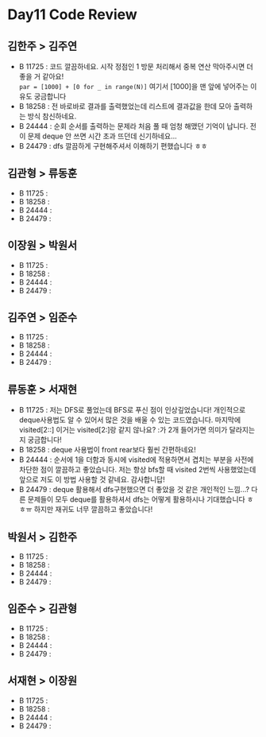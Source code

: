 # Day11 Code Review

## 김한주 > 김주연

- B 11725 : 코드 깔끔하네요. 시작 정점인 1 방문 처리해서 중복 연산 막아주시면 더 좋을 거 같아요!  
`par = [1000] + [0 for _ in range(N)]` 여기서 [1000]을 맨 앞에 넣어주는 이유도 궁금합니다
- B 18258 : 전 바로바로 결과를 출력했었는데 리스트에 결과값을 한데 모아 출력하는 방식 참신하네요.
- B 24444 : 순회 순서를 출력하는 문제라 처음 풀 때 엄청 해맸던 기억이 납니다. 전 이 문제 deque 안 쓰면 시간 초과 뜨던데 신기하네요...
- B 24479 : dfs 깔끔하게 구현해주셔서 이해하기 편했습니다 ㅎㅎ

## 김관형 > 류동훈

- B 11725 :
- B 18258 :
- B 24444 :
- B 24479 :

## 이장원 > 박원서

- B 11725 :
- B 18258 :
- B 24444 :
- B 24479 :

## 김주연 > 임준수

- B 11725 :
- B 18258 :
- B 24444 :
- B 24479 :

## 류동훈 > 서재현

- B 11725 : 저는 DFS로 풀었는데 BFS로 푸신 점이 인상깊었습니다! 개인적으로 deque사용법도 알 수 있어서 많은 것을 배울 수 있는 코드였습니다. 마지막에 visited[2::] 이거는 visited[2:]랑 같지 않나요? :가 2개 들어가면 의미가 달라지는지 궁금합니다!
- B 18258 : deque 사용법이 front rear보다 훨씬 간편하네요!
- B 24444 : 순서에 1을 더함과 동시에 visited에 적용하면서 겹치는 부분을 사전에 차단한 점이 깔끔하고 좋았습니다. 저는 항상 bfs할 때 visited 2번씩 사용했었는데 앞으로 저도 이 방법 사용할 것 같네요. 감사합니답!
- B 24479 : deque 활용해서 dfs구현했으면 더 좋았을 것 같은 개인적인 느낌...? 다른 문제들이 모두 deque를 활용하셔서 dfs는 어떻게 활용하시나 기대했습니다 ㅎㅎㅠ 하지만 재귀도 너무 깔끔하고 좋았습니다!


## 박원서 > 김한주

- B 11725 :
- B 18258 :
- B 24444 :
- B 24479 :

## 임준수 > 김관형

- B 11725 :
- B 18258 :
- B 24444 :
- B 24479 :

## 서재현 > 이장원

- B 11725 :
- B 18258 :
- B 24444 :
- B 24479 :
